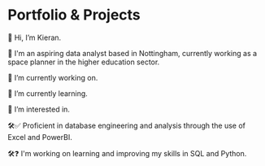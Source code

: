 # Portfolio & Projects

👋 Hi, I’m Kieran.

💼 I'm an aspiring data analyst based in Nottingham, currently working as a space planner in the higher education sector.

🔭 I’m currently working on.

🌱 I’m currently learning.

👀 I’m interested in.

🛠️✅ Proficient in database engineering and analysis through the use of Excel and PowerBI.

🛠️❓ I'm working on learning and improving my skills in SQL and Python.
